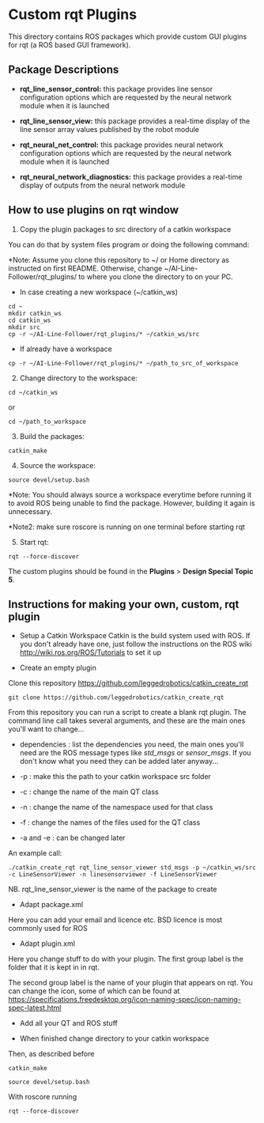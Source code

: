 # Custom rqt Plugins
This directory contains ROS packages which provide custom GUI plugins for rqt (a ROS based GUI framework). 


## Package Descriptions

* __rqt_line_sensor_control:__ this package provides line sensor configuration options which are requested by the neural network module when it is launched 

* __rqt_line_sensor_view:__ this package provides a real-time display of the line sensor array values published by the robot module

* __rqt_neural_net_control:__ this package provides neural network configuration options which are requested by the neural network module when it is launched

* __rqt_neural_network_diagnostics:__ this package provides a real-time display of outputs from the neural network module


## How to use plugins on rqt window

1. Copy the plugin packages to src directory of a catkin workspace

You can do that by system files program or doing the following command:

*Note: Assume you clone this repository to ~/ or Home directory as instructed on first README. Otherwise, change ~/AI-Line-Follower/rqt_plugins/ to where you clone the directory to on your PC.

* In case creating a new workspace (~/catkin_ws)
```
cd ~
mkdir catkin_ws
cd catkin_ws
mkdir src
cp -r ~/AI-Line-Follower/rqt_plugins/* ~/catkin_ws/src
```
* If already have a workspace
```
cp -r ~/AI-Line-Follower/rqt_plugins/* ~/path_to_src_of_workspace
```

2. Change directory to the workspace:
```
cd ~/catkin_ws
```
or
```
cd ~/path_to_workspace
```
3. Build the packages:
```
catkin_make
```
4. Source the workspace:
```
source devel/setup.bash
```

*Note: You should always source a workspace everytime before running it to avoid ROS being unable to find the package. However, building it again is unnecessary.

*Note2: make sure roscore is running on one terminal before starting rqt

5. Start rqt:
```
rqt --force-discover
```
The custom plugins should be found in the __Plugins__ > __Design Special Topic 5__.

## Instructions for making your own, custom, rqt plugin

* Setup a Catkin Workspace
Catkin is the build system used with ROS. If you don't already have one, just follow the instructions on the ROS wiki http://wiki.ros.org/ROS/Tutorials to set it up

* Create an empty plugin

Clone this repository https://github.com/leggedrobotics/catkin_create_rqt
```
git clone https://github.com/leggedrobotics/catkin_create_rqt
```
From this repository you can run a script to create a blank rqt plugin.
The command line call takes several arguments, and these are the main ones you'll want to change...
  
* dependencies : list the dependencies you need, the main ones you'll need are the ROS message types like *std_msgs* or *sensor_msgs*. If you don't know what you need they can be added later anyway... 
  
* -p : make this the path to your catkin workspace src folder
  
* -c : change the name of the main QT class
  
* -n : change the name of the namespace used for that class
  
* -f : change the names of the files used for the QT class
 
* -a and -e : can be changed later

An example call:
```
./catkin_create_rqt rqt_line_sensor_viewer std_msgs -p ~/catkin_ws/src -c LineSensorViewer -n linesensorviewer -f LineSensorViewer
```
NB. rqt_line_sensor_viewer is the name of the package to create

* Adapt package.xml

Here you can add your email and licence etc. BSD licence is most commonly used for ROS

* Adapt plugin.xml

Here you change stuff to do with your plugin. The first group label is the folder that it is kept in in rqt.

The second group label is the name of your plugin that appears on rqt. You can change the icon, some of which can be found at https://specifications.freedesktop.org/icon-naming-spec/icon-naming-spec-latest.html

* Add all your QT and ROS stuff

* When finished change directory to your catkin workspace

Then, as described before
```
catkin_make 
```
```
source devel/setup.bash
```
With roscore running 
```
rqt --force-discover
```

